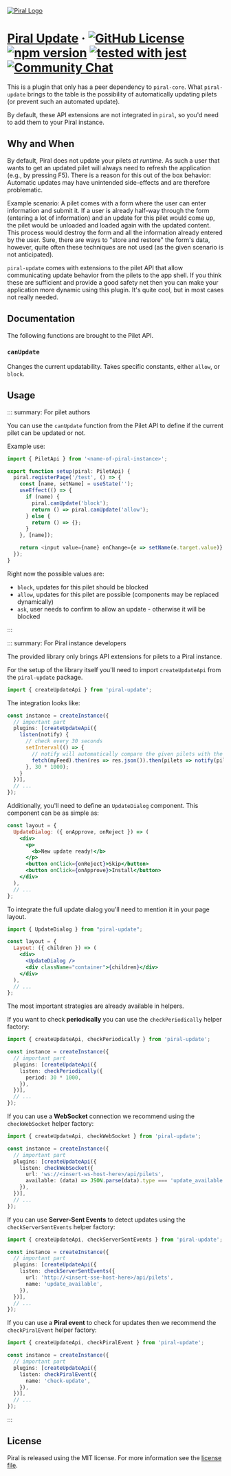 [![Piral Logo](https://github.com/smapiot/piral/raw/main/docs/assets/logo.png)](https://piral.io)

# [Piral Update](https://piral.io) &middot; [![GitHub License](https://img.shields.io/badge/license-MIT-blue.svg)](https://github.com/smapiot/piral/blob/main/LICENSE) [![npm version](https://img.shields.io/npm/v/piral-update.svg?style=flat)](https://www.npmjs.com/package/piral-update) [![tested with jest](https://img.shields.io/badge/tested_with-jest-99424f.svg)](https://jestjs.io) [![Community Chat](https://dcbadge.vercel.app/api/server/kKJ2FZmK8t?style=flat)](https://discord.gg/kKJ2FZmK8t)

This is a plugin that only has a peer dependency to `piral-core`. What `piral-update` brings to the table is the possibility of automatically updating pilets (or prevent such an automated update).

By default, these API extensions are not integrated in `piral`, so you'd need to add them to your Piral instance.

## Why and When

By default, Piral does not update your pilets *at runtime*. As such a user that wants to get an updated pilet will always need to refresh the application (e.g., by pressing F5). There is a reason for this out of the box behavior: Automatic updates may have unintended side-effects and are therefore problematic.

Example scenario: A pilet comes with a form where the user can enter information and submit it. If a user is already half-way through the form (entering a lot of information) and an update for this pilet would come up, the pilet would be unloaded and loaded again with the updated content. This process would destroy the form and all the information already entered by the user. Sure, there are ways to "store and restore" the form's data, however, quite often these techniques are not used (as the given scenario is not anticipated).

`piral-update` comes with extensions to the pilet API that allow communicating update behavior from the pilets to the app shell. If you think these are sufficient and provide a good safety net then you can make your application more dynamic using this plugin. It's quite cool, but in most cases not really needed.

## Documentation

The following functions are brought to the Pilet API.

### `canUpdate`

Changes the current updatability. Takes specific constants, either `allow`, or `block`.

## Usage

::: summary: For pilet authors

You can use the `canUpdate` function from the Pilet API to define if the current pilet can be updated or not.

Example use:

```ts
import { PiletApi } from '<name-of-piral-instance>';

export function setup(piral: PiletApi) {
  piral.registerPage('/test', () => {
    const [name, setName] = useState('');
    useEffect(() => {
      if (name) {
        piral.canUpdate('block');
        return () => piral.canUpdate('allow');
      } else {
        return () => {};
      }
    }, [name]);

    return <input value={name} onChange={e => setName(e.target.value)} />;
  });
}
```

Right now the possible values are:

- `block`, updates for this pilet should be blocked
- `allow`, updates for this pilet are possible (components may be replaced dynamically)
- `ask`, user needs to confirm to allow an update - otherwise it will be blocked

:::

::: summary: For Piral instance developers

The provided library only brings API extensions for pilets to a Piral instance.

For the setup of the library itself you'll need to import `createUpdateApi` from the `piral-update` package.

```ts
import { createUpdateApi } from 'piral-update';
```

The integration looks like:

```ts
const instance = createInstance({
  // important part
  plugins: [createUpdateApi({
    listen(notify) {
      // check every 30 seconds
      setInterval(() => {
        // notify will automatically compare the given pilets with the available ones
        fetch(myFeed).then(res => res.json()).then(pilets => notify(pilets));
      }, 30 * 1000);
    }
  })],
  // ...
});
```

Additionally, you'll need to define an `UpdateDialog` component. This component can be as simple as:

```jsx
const layout = {
  UpdateDialog: ({ onApprove, onReject }) => (
    <div>
      <p>
        <b>New update ready!</b>
      </p>
      <button onClick={onReject}>Skip</button>
      <button onClick={onApprove}>Install</button>
    </div>
  ),
  // ...
};
```

To integrate the full update dialog you'll need to mention it in your page layout.

```jsx
import { UpdateDialog } from "piral-update";

const layout = {
  Layout: ({ children }) => (
    <div>
      <UpdateDialog />
      <div className="container">{children}</div>
    </div>
  ),
  // ...
};
```

The most important strategies are already available in helpers.

If you want to check **periodically** you can use the `checkPeriodically` helper factory:

```ts
import { createUpdateApi, checkPeriodically } from 'piral-update';

const instance = createInstance({
  // important part
  plugins: [createUpdateApi({
    listen: checkPeriodically({
      period: 30 * 1000,
    }),
  })],
  // ...
});
```

If you can use a **WebSocket** connection we recommend using the `checkWebSocket` helper factory:

```ts
import { createUpdateApi, checkWebSocket } from 'piral-update';

const instance = createInstance({
  // important part
  plugins: [createUpdateApi({
    listen: checkWebSocket({
      url: 'ws://<insert-ws-host-here>/api/pilets',
      available: (data) => JSON.parse(data).type === 'update_available',
    }),
  })],
  // ...
});
```

If you can use **Server-Sent Events** to detect updates using the `checkServerSentEvents` helper factory:

```ts
import { createUpdateApi, checkServerSentEvents } from 'piral-update';

const instance = createInstance({
  // important part
  plugins: [createUpdateApi({
    listen: checkServerSentEvents({
      url: 'http://<insert-sse-host-here>/api/pilets',
      name: 'update_available',
    }),
  })],
  // ...
});
```

If you can use a **Piral event** to check for updates then we recommend the `checkPiralEvent` helper factory:

```ts
import { createUpdateApi, checkPiralEvent } from 'piral-update';

const instance = createInstance({
  // important part
  plugins: [createUpdateApi({
    listen: checkPiralEvent({
      name: 'check-update',
    }),
  })],
  // ...
});
```

:::

## License

Piral is released using the MIT license. For more information see the [license file](./LICENSE).
